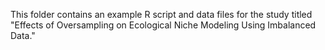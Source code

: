 This folder contains an example R script and data files for the study titled "Effects of Oversampling on Ecological Niche Modeling Using Imbalanced Data."

